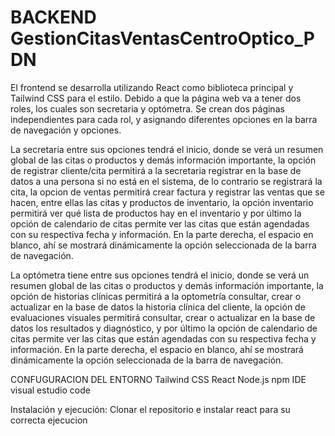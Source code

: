# BACKEND GestionCitasVentasCentroOptico_PDN

El frontend se desarrolla utilizando React como biblioteca principal y Tailwind CSS para el estilo.
Debido a que la página web va a tener dos roles, los cuales son secretaria y optómetra. Se crean dos páginas independientes para cada rol, y asignando diferentes opciones en la barra de navegación y opciones.

La secretaria entre sus opciones tendrá el inicio, donde se verá un resumen global de las citas o productos y demás información importante, la opción de registrar cliente/cita permitirá a la secretaria registrar en la base de datos a una persona si no está en el sistema, de lo contrario se registrará la cita, la opcion de ventas permitirá crear factura y registrar las ventas que se hacen, entre ellas las citas y productos de inventario, la opción inventario permitirá ver qué lista de productos hay en el inventario y por último la opción de calendario de citas permite ver las citas que están agendadas con su respectiva fecha y información. En la parte derecha, el espacio en blanco, ahí se mostrará dinámicamente la opción seleccionada de la barra de navegación.

La optómetra tiene entre sus opciones tendrá el inicio, donde se verá un resumen global de las citas o productos y demás información importante, la opción de historias clínicas permitirá a la optometría consultar, crear o actualizar en la base de datos la historia clínica del cliente, la opción de evaluaciones visuales permitirá consultar, crear o actualizar en la base de datos los resultados y diagnóstico, y por último la opción de calendario de citas permite ver las citas que están agendadas con su respectiva fecha y información. En la parte derecha, el espacio en blanco, ahí se mostrará dinámicamente la opción seleccionada de la barra de navegación.

CONFUGURACION DEL ENTORNO
Tailwind CSS
React 
Node.js
npm 
IDE visual estudio code

Instalación y ejecución: Clonar el repositorio e instalar react para su correcta ejecucion